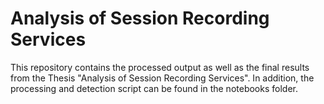 # Analysis of Session Recording Services
This repository contains the processed output as well as the final results from the Thesis "Analysis of Session Recording Services". In addition, the processing and detection script can be found in the notebooks folder.
